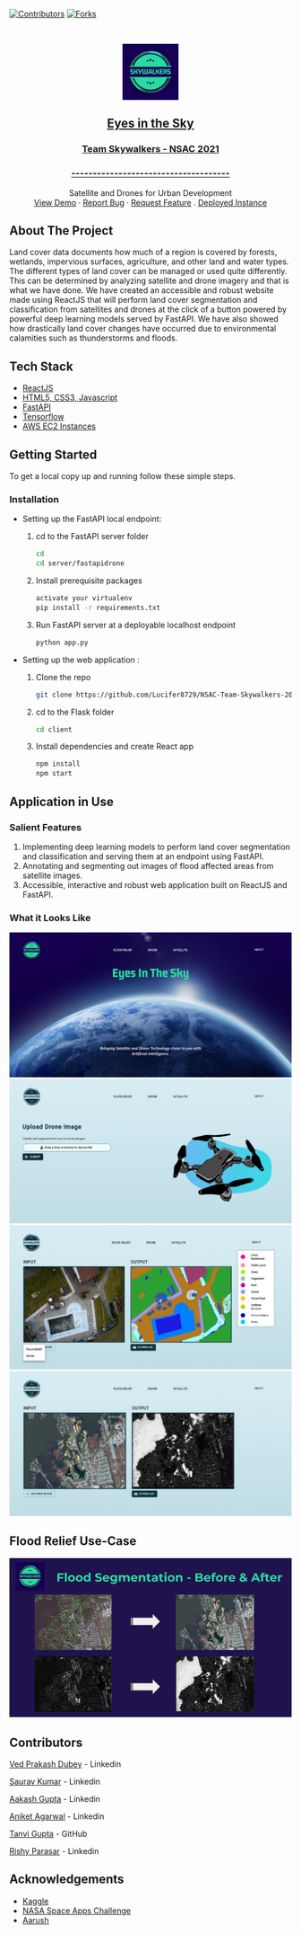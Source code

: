 <!--
*** Thanks for checking out the Best-README-Template. If you have a suggestion
*** that would make this better, please fork the repo and create a pull request
*** or simply open an issue with the tag "enhancement".
*** Thanks again! Now go create something AMAZING! :D
***
***
***
*** To avoid retyping too much info. Do a search and replace for the following:
*** github_username, repo_name, twitter_handle, email, project_title, project_description
-->

<!-- PROJECT SHIELDS -->
<!--
*** I'm using markdown "reference style" links for readability.
*** Reference links are enclosed in brackets [ ] instead of parentheses ( ).
*** See the bottom of this document for the declaration of the reference variables
*** for contributors-url, forks-url, etc. This is an optional, concise syntax you may use.
*** https://www.markdownguide.org/basic-syntax/#reference-style-links
-->
[![Contributors][contributors-shield]][contributors-url]
[![Forks][forks-shield]][forks-url]

<!-- PROJECT LOGO -->
<br />
<p align="center">
  <a href="https://github.com/Lucifer8729/NSAC-Team-Skywalkers-2021">
    <img align="center" src="images\logo_dark.png" alt="Logo" width="100" height="100">
    <h2 align="center">Eyes in the Sky</h2>
    <h3 align="center">Team Skywalkers - NSAC 2021</h3>
    <h3 align="center">-------------------------------------</h3>
  </a>
  <p align="center">
    Satellite and Drones for Urban Development
    <br />
    <a href="https://drive.google.com/file/d/1t8zIT7De759tVsXf4fjb--0hFfjvDSqO/view?usp=sharing">View Demo</a>
    ·
    <a href="https://github.com/Lucifer8729/NSAC-Team-Skywalkers-2021/issues">Report Bug</a>
    ·
    <a href="https://github.com/Lucifer8729/NSAC-Team-Skywalkers-2021/issues">Request Feature</a>
    .
    <a href="https://bit.ly/3iWeXlT">Deployed Instance</a>
  </p>
</p>

<!-- ABOUT THE PROJECT -->
## About The Project

Land cover data documents how much of a region is covered by forests, wetlands, impervious surfaces, agriculture, and other land and water types. The different types of land cover can be managed or used quite differently. This can be determined by analyzing satellite and drone imagery and that is what we have done.
We have created an accessible and robust website made using ReactJS that will perform land cover segmentation and classification from satellites and drones at the click of a button powered by powerful deep learning models served by FastAPI. We have also showed how drastically land cover changes have occurred due to environmental calamities such as thunderstorms and floods.

## Tech Stack

* [ReactJS](https://reactjs.org/docs/getting-started.html)
* [HTML5, CSS3, Javascript](https://www.w3schools.com/html/html_scripts.asp)
* [FastAPI](https://fastapi.tiangolo.com/)
* [Tensorflow](https://www.tensorflow.org/)
* [AWS EC2 Instances](https://aws.amazon.com/ec2/)

<!-- GETTING STARTED -->
## Getting Started

To get a local copy up and running follow these simple steps.

### Installation

* Setting up the FastAPI local endpoint:

  1. cd to the FastAPI server folder

      ```sh
      cd
      cd server/fastapidrone
      ```

  2. Install prerequisite packages

      ```sh
      activate your virtualenv
      pip install -r requirements.txt
      ```

  3. Run FastAPI server at a deployable localhost endpoint

      ```sh
      python app.py
      ```

* Setting up the web application :

  1. Clone the repo

      ```sh
      git clone https://github.com/Lucifer8729/NSAC-Team-Skywalkers-2021.git
      ```

  2. cd to the Flask folder

        ```sh
        cd client
        ```

  3. Install dependencies and create React app

      ```sh
      npm install
      npm start
      ```

<!-- USAGE EXAMPLES -->
## Application in Use

### Salient Features

1. Implementing deep learning models to perform land cover segmentation and classification and serving them at an endpoint using FastAPI.
2. Annotating and segmenting out images of flood affected areas from satellite images.
3. Accessible, interactive and robust web application built on ReactJS and FastAPI.

### What it Looks Like

<img src="images\screencapture-localhost-3000-2021-10-04-04_10_17.png" alt="Italian Trulli">

<img src="images\screencapture-localhost-3000-drone-2021-10-04-04_14_34.png" alt="Italian Trulli">

<img src="images\screencapture-localhost-3000-output-2021-10-04-04_18_09.png" alt="Italian Trulli">

<img src="images\screencapture-localhost-3000-output-2021-10-04-04_15_48.png" alt="Italian Trulli">

<!-- ROADMAP -->
## Flood Relief Use-Case

<img src="images\NSAC - Team Skywalkers Demo PPT.png" alt="Italian Trulli">

<!-- CONTACT -->
## Contributors

[Ved Prakash Dubey](https://www.linkedin.com/in/ved-prakash-dubey-swash/) - Linkedin

[Saurav Kumar](https://www.linkedin.com/in/saurav-kumar-70362a20a/) - Linkedin

[Aakash Gupta](https://www.linkedin.com/in/aakash-gupta-849ab120a/) - Linkedin

[Aniket Agarwal](https://www.linkedin.com/in/aniket-agarwal-0920/) - Linkedin

[Tanvi Gupta](https://github.com/Tanviguppta) - GitHub

[Rishy Parasar](https://www.linkedin.com/in/rishy-parasar-782601197/) - Linkedin

<!-- ACKNOWLEDGEMENTS -->
## Acknowledgements

* [Kaggle](https://www.kaggle.com/sudalairajkumar/covid19-in-india)
* [NASA Space Apps Challenge](https://www.spaceappschallenge.org/)
* [Aarush](https://www.linkedin.com/company/aaruush-srm-ist/)

<!-- MARKDOWN LINKS & IMAGES -->
<!-- https://www.markdownguide.org/basic-syntax/#reference-style-links -->
[contributors-shield]: https://img.shields.io/github/contributors/Lucifer8729/NSAC-Team-Skywalkers-2021
[forks-shield]: https://img.shields.io/github/forks/Lucifer8729/NSAC-Team-Skywalkers-2021
[contributors-url]: https://github.com/Lucifer8729/NSAC-Team-Skywalkers-2021/graphs/contributors
[forks-url]: https://github.com/Lucifer8729/NSAC-Team-Skywalkers-2021/network/members

